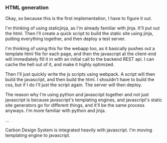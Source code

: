 ### HTML generation

Okay, so because this is the first implementation, I have to figure it out. 

I'm thinking of using staticjinja, as I'm already familiar with jinja. It'll put out the html. Then I'll create a quick script to build the static site using jinja, putting everything together, and then deploy a test server.

I'm thinking of using this for the webapp too, as it basically pushes out a template html file for each page, and then the javascript at the client-end will immediately fill it in with an initial call to the backend REST api. I can cache the hell out of it, and make it highly optimized.

Then I'll just quickly write the js scripts using webpack. A script will then build the javascript, and then build the html. I shouldn't have to build the css, but if I do I'll just the script again. The server will then deploy.

The reason why I'm using python and javascript together and not just javascript is because javascript's templating engines, and javascript's static site generators go for different things, and it'll be the same process anyways. I'm more familiar with python and jinja.

...

Carbon Design System is integrated heavily with javascript. I'm moving templating engine to javascript.
